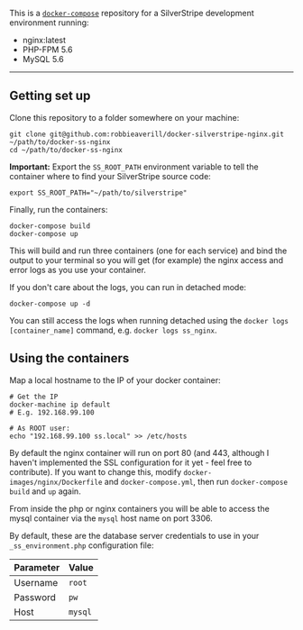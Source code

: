 This is a [`docker-compose`](https://docs.docker.com/compose/) repository for a SilverStripe development environment running:

* nginx:latest
* PHP-FPM 5.6
* MySQL 5.6

---

## Getting set up

Clone this repository to a folder somewhere on your machine:

```
git clone git@github.com:robbieaverill/docker-silverstripe-nginx.git ~/path/to/docker-ss-nginx
cd ~/path/to/docker-ss-nginx
```

**Important:** Export the `SS_ROOT_PATH` environment variable to tell the container where to find your SilverStripe source code:

```
export SS_ROOT_PATH="~/path/to/silverstripe"
```

Finally, run the containers:

```
docker-compose build
docker-compose up
```

This will build and run three containers (one for each service) and bind the output to your terminal so you will get (for example) the nginx access and error logs as you use your container.

If you don't care about the logs, you can run in detached mode:

```
docker-compose up -d
```

You can still access the logs when running detached using the `docker logs [container_name]` command, e.g. `docker logs ss_nginx`.

## Using the containers

Map a local hostname to the IP of your docker container:

```
# Get the IP
docker-machine ip default
# E.g. 192.168.99.100

# As ROOT user:
echo "192.168.99.100 ss.local" >> /etc/hosts
```

By default the nginx container will run on port 80 (and 443, although I haven't implemented the SSL configuration for it yet - feel free to contribute). If you want to change this, modify `docker-images/nginx/Dockerfile` and `docker-compose.yml`, then run `docker-compose build` and `up` again.

From inside the php or nginx containers you will be able to access the mysql container via the `mysql` host name on port 3306.

By default, these are the database server credentials to use in your `_ss_environment.php` configuration file:

|Parameter|Value|
|---|---|
|Username|`root`|
|Password|`pw`|
|Host|`mysql`|




